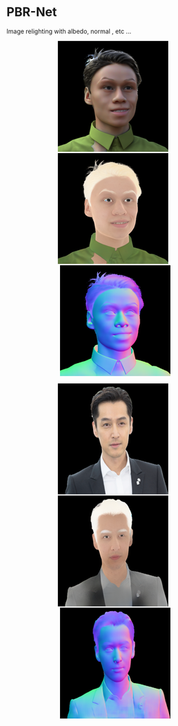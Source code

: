 # PBR-Net
Image relighting with albedo, normal , etc ... 


<p align="center">
  <img src="/samples/masked.png" width="256" height="256" style="margin-right: 10px;">
  <img src="/samples/albedo.png" width="256" height="256" style="margin-right: 10px;">
  <img src="/samples/normal.png" width="256" height="256">
</p>

<p align="center">
  <img src="/samples/huge/masked.png" width="256" height="256" style="margin-right: 10px;">
  <img src="/samples/huge/albedo.png" width="256" height="256" style="margin-right: 10px;">
  <img src="/samples/huge/normal.png" width="256" height="256">
</p>

